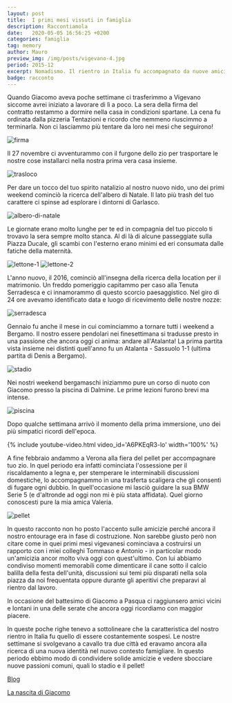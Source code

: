 ```yaml
---
layout: post
title:  I primi mesi vissuti in famiglia
description: Raccontiamola
date:   2020-05-05 16:56:25 +0200
categories: famiglia
tag: memory
author: Mauro
preview_img: /img/posts/vigevano-4.jpg
period: 2015-12
excerpt: Nomadismo. Il rientro in Italia fu accompagnato da nuove amicizie e nuove passioni. Il tutto a cavallo tra Vigevano e Bergamo.
badge: racconto
---
```


Quando Giacomo aveva poche settimane ci trasferimmo a Vigevano siccome avrei iniziato a lavorare di lì a poco. La sera della firma del contratto restammo a dormire nella casa in condizioni spartane. La cena fu ordinata dalla pizzeria Tentazioni e ricordo che nemmeno riuscimmo a terminarla. Non ci lasciammo più tentare da loro nei mesi che seguirono!

![firma](/img/posts/vigevano-0.jpeg)

Il 27 novembre ci avventurammo con il furgone dello zio per trasportare le nostre cose installarci nella nostra prima vera casa insieme.

![trasloco](/img/posts/vigevano-1.jpg)

Per dare un tocco del tuo spirito natalizio al nostro nuovo nido, uno dei primi weekend cominciò la ricerca dell'albero di Natale. Il lato più trash del tuo carattere ci spinse ad esplorare i dintorni di Garlasco.

![albero-di-natale](/img/posts/vigevano-2.jpg)

Le giornate erano molto lunghe per te ed in compagnia del tuo piccolo ti trovavo la sera sempre molto stanca. Al di là di alcune passeggiate sulla Piazza Ducale, gli scambi con l'esterno erano minimi ed eri consumata dalle fatiche della maternità.

![lettone-1](/img/posts/vigevano-3.jpg)
![lettone-2](/img/posts/vigevano-4.jpg)

L'anno nuovo, il 2016, cominciò all'insegna della ricerca della location per il matrimonio. Un freddo pomeriggio capitammo per caso alla Tenuta Serradesca e ci innamorammo di questo scorcio paesaggistico. Nel giro di 24 ore avevamo identificato data e luogo di ricevimento delle nostre nozze:

![serradesca](/img/posts/vigevano-5.jpg)

Gennaio fu anche il mese in cui cominciammo a tornare tutti i weekend a Bergamo. Il nostro essere pendolari nei finesettimana si tradusse presto in una passione che ancora oggi ci anima: andare all'Atalanta! La prima partita vista insieme nei distinti quell'anno fu un Atalanta - Sassuolo 1-1 (ultima partita di Denis a Bergamo).

![stadio](/img/posts/vigevano-6.jpg)

Nei nostri weekend bergamaschi iniziammo pure un corso di nuoto con Giacomo presso la piscina di Dalmine. Le prime lezioni furono brevi ma intense.

![piscina](/img/posts/vigevano-7.jpg)

Dopo qualche settimana arrivò il momento della prima immersione, uno dei più simpatici ricordi dell'epoca.

{% include youtube-video.html video_id='A6PKEqR3-lo' width='100%' %}

A fine febbraio andammo a Verona alla fiera del pellet per accompagnare tuo zio. In quel periodo era infatti cominciata l'ossessione per il riscaldamento a legna e, per stemperare le interminabili discussioni domestiche, lo accompagnammo in una trasferta scaligera che gli consentì di fugare ogni dubbio. In quell'occasione mi lasciò guidare la sua BMW Serie 5 (e d'altronde ad oggi non mi è più stata affidata). Quel giorno conoscesti pure la mia amica Valeria.

![pellet](/img/posts/vigevano-8.jpg)

In questo racconto non ho posto l'accento sulle amicizie perché ancora il nostro entourage era in fase di costruzione. Non sarebbe giusto però non citare come in quei primi mesi vigevanesi cominciava a costruirsi un rapporto con i miei colleghi Tommaso e Antonio - in particolar modo un'amicizia ancor molto viva oggi con quest'ultimo. Con lui abbiamo condiviso momenti memorabili come dimenticare il cane sotto il calcio balilla della festa dell'unità, discussioni sui temi più disparati nella sola piazza da noi frequentata oppure durante gli aperitivi che preparavi al rientro dal lavoro.

In occasione del battesimo di Giacomo a Pasqua ci raggiunsero amici vicini e lontani in una delle serate che ancora oggi ricordiamo con maggior piacere.

In queste poche righe tenevo a sottolineare che la caratteristica del nostro rientro in Italia fu quello di essere costantemente sospesi. Le nostre settimane si svolgevano a cavallo tra due città ed eravamo ancora alla ricerca di una nuova identità nel nuovo contesto famigliare. In questo periodo ebbimo modo di condividere solide amicizie e vedere sbocciare nuove passioni comuni, quali lo stadio e il pellet! 

<a href="/blog"><span class="badge badge-blog">Blog</span></a>

[La nascita di Giacomo](/famiglia/2020/05/03/nascita-giacomo.html) 